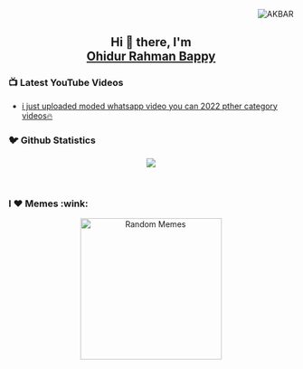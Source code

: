 <p align="right">
  <img src="https://komarev.com/ghpvc/?username=ohidurbappy" alt="AKBAR" /> 
</p>

<h2 align="center"> Hi 👋 there, I'm <br> <a href="https://www.ohidur.com">Ohidur Rahman Bappy</a></h2>

 

<h3>📺 Latest YouTube Videos</h3>

<!-- YOUTUBE:START -->
- [i just uploaded moded whatsapp video you can 2022 pther category videos🔥](https://youtu.be/BNgpIm8PrIk)
<!-- YOUTUBE:END -->


<h3>🐦 Github Statistics </h3>
<p align="center">
<img src="https://github-readme-stats.vercel.app/api?username=ohidurbappy&show_icons=true&title_color=222222&icon_color=03A87C&text_color=333333&bg_color=ffffff">
</p>
<br/>

<h3>I ❤️ Memes :wink:</h3>
<p align="center">
<img alt="Random Memes" title="programming memes by ohidurbappy" height="250px" src="https://web.ohidur.com/memes/random.jpg?category=programming">
</p>



